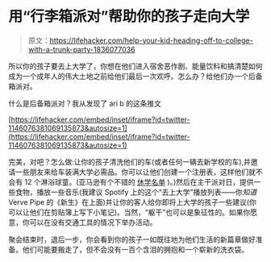 # 用“行李箱派对”帮助你的孩子走向大学

> 原文：<https://lifehacker.com/help-your-kid-heading-off-to-college-with-a-trunk-party-1836077036>

所以你的孩子要去上大学了，你想在他们进入宿舍恶作剧、能量饮料和搞清楚如何成为一个成年人的伟大土地之前给他们最后一次欢呼。怎么办？给他们办一个后备箱派对。



什么是后备箱派对？我从发现了 ari b 的这条推文

 [https://lifehacker.com/embed/inset/iframe?id=twitter-1146076381069135873&autosize=1](https://lifehacker.com/embed/inset/iframe?id=twitter-1146076381069135873&autosize=1) 

完美，对吧？怎么做:让你的孩子清洗他们的车(或者任何一辆去新学校的车),并邀请一些朋友来给车装满大学必需品。你可以让他们创建一个注册表，这样他们就不会有 12 个淋浴球童。(亚马逊有个不错的 [休学名单](https://www.amazon.com/gcx/Off-to-college/gfhz/events/?asc_campaign=InlineText&asc_refurl=https://lifehacker.com/help-your-kid-heading-off-to-college-with-a-trunk-party-1836077036&asc_source=&categoryId=off-to-college&scrollState=eyJpdGVtSW5kZXgiOjAsInNjcm9sbE9mZnNldCI6MTUxMy43MTg3NX0=&sectionManagerState=bnVsbA==&tag=kinjalifehackerlink-20) )。)然后在主干派对日，提供一些食物，播放一些音乐(我建议 Spotify 上的这个“去上大学”播放列表——你*知道*Verve Pipe 的《新生》在上面)并让你的客人给你即将上大学的孩子一些建议(你可以让他们在剪贴簿上写下小笔记)。当然，“躯干”也可以是象征性的。如果你愿意，你可以在没有交通工具的情况下举办活动。

聚会结束时，退后一步，你会看到你的孩子一如既往地为他们生活的新篇章做好准备。他们可能要搬走了，但不会没有一百个含泪的拥抱和一个崭新的洗衣袋。